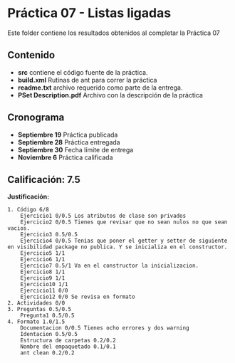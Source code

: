 # Práctica 07 - Listas ligadas

Este folder contiene los resultados obtenidos al completar la Práctica 07

## Contenido

* **src** contiene el código fuente de la práctica.
* **build.xml** Rutinas de ant para correr la práctica
* **readme.txt** archivo requerido como parte de la entrega.
* **PSet Description.pdf** Archivo con la descripción de la práctica

## Cronograma

* **Septiembre 19** Práctica publicada
* **Septiembre 28** Práctica entregada
* **Septiembre 30** Fecha límite de entrega
* **Noviembre 6** Práctica calificada

## Calificación: 7.5

**Justificación:**

```
1. Código 6/8
    Ejercicio1 0/0.5 Los atributos de clase son privados
    Ejercicio2 0/0.5 Tienes que revisar que no sean nulos no que sean vacios.
    Ejercicio3 0.5/0.5
    Ejercicio4 0/0.5 Tenias que poner el getter y setter de siguiente en visibilidad package no publica. Y se inicializa en el constructor.
    Ejercicio5 1/1
    Ejercicio6 1/1
    Ejercicio7 0.5/1 Va en el constructor la inicializacion.
    Ejercicio8 1/1
    Ejercicio9 1/1
    Ejercicio10 1/1
    Ejercicio11 0/0
    Ejercicio12 0/0 Se revisa en formato
2. Actividades 0/0
3. Preguntas 0.5/0.5
    Pregunta1 0.5/0.5
4. Formato 1.0/1.5
    Documentacion 0/0.5 Tienes ocho errores y dos warning
    Identacion 0.5/0.5
    Estructura de carpetas 0.2/0.2
    Nombre del empaquetado 0.1/0.1
    ant clean 0.2/0.2
```

